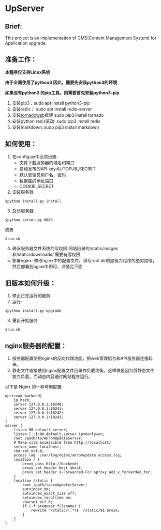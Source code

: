 # UpServer
## Brief:
This project is an implementation of CMS(Content Management System) for Application upgrade.

## 准备工作：

__本程序仅支持Linux系统__

__由于全面使用了python3 因此，需要先安装python3的环境__

__如果没有python3 的pip工具，则需要首先安装python3-pip__

1. 安装pip3：sudo apt install python3-pip
2. 安装redis： sudo apt install redis-server
3. 安装[tornadoweb](https://github.com/tornadoweb/tornado)框架 sudo pip3 install tornado
4. 安装python redis驱动: sudo pip3 install redis
5. 安装markdown: sudo pip3 install markdown

## 如何使用：

1. 在config.py中必须设置:
    - 文件下载服务器的域名和端口
    - 自动发布的API key:AUTOPUB_SECRET
    - 默认管理员用户名、密码
    - 数据库的地址端口
    - COOKIE_SECRET
2. 安装服务器:

```
$python install.py install
```

3. 启动服务器:

```
$python server.py 8080
```

或者

```
$run.sh
```

4. 确保服务器文件系统的写权限:网站目录的/static/images 和/static/downloads/ 需要有写权限
5. 部署nginx:
修改nginx中的配置文件，填写root dir的路径为程序的绝对路径，然后部署到nginx中即可，详情见下面

## 旧版本如何升级：

 1. 停止正在运行的服务
 2. 运行:
```
$python install.py upgrade
```
 3. 重新开始服务
```
$run.sh
```

## nginx服务器的配置：

1. 服务器配置使用nginx的反向代理功能，把web管理后台和API服务器连接起来。
2. 静态文件直接使用nginx配置文件目录作负载均衡。这样做是因为将静态文件独立负载，而动态内容通过网站程序运行。

以下是 Nginx 的一种可用配置:


```
upstream backend{
	ip_hash;
	server 127.0.0.1:10240;
	server 127.0.0.1:10241;
	server 127.0.0.1:10242;
	server 127.0.0.1:10243;
}
server {
	listen 80 default_server;
	listen [::]:80 default_server ipv6only=on;
	root /path/to/AnromUpdateServer;
	# Make site accessible from http://localhost/
	server_name localhost;
	charset utf-8;
	access_log  /var/log/nginx/anromupdate.access.log;
	location / {
	    proxy_pass http://backend;
	    proxy_set_header Host $host;
	    proxy_set_header X-Forwarded-For $proxy_add_x_forwarded_for;
	}
	location /static {
	    root /path/to/cmUpdaterServer;
	    autoindex on;
	    autoindex_exact_size off;
	    autoindex_localtime on;
	    charset utf-8;
	    if (-f $request_filename) {
		    rewrite ^/static/(.*)$  /static/$1 break;
	    }
	}
}
```
